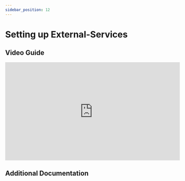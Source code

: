 ```yaml
---
sidebar_position: 12
---
```


# Setting up External-Services

## Video Guide

<iframe width="560" height="315" src="https://www.youtube.com/embed/PFJM0ZhOp6s" title="YouTube video player" frameBorder="0" allow="accelerometer; autoplay; clipboard-write; encrypted-media; gyroscope; picture-in-picture" allowFullScreen></iframe>

## Additional Documentation
